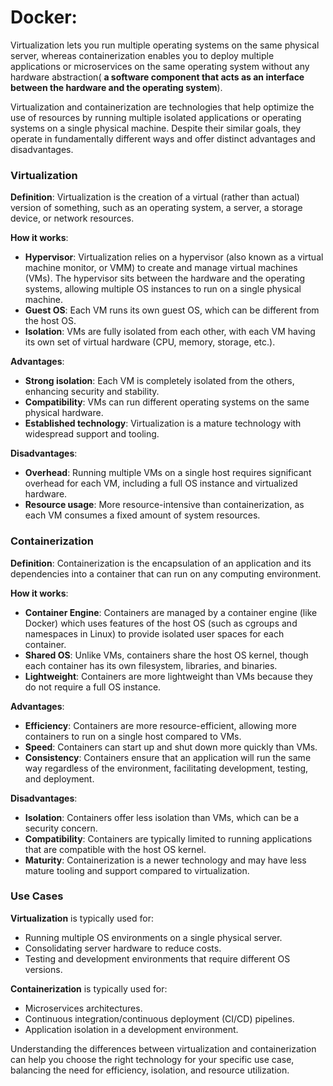 # Docker:
Virtualization lets you run multiple operating systems on the same physical server, whereas containerization enables you to deploy multiple applications or microservices on the same operating system without any hardware abstraction( **a software component that acts as an interface between the hardware and the operating system**).

Virtualization and containerization are technologies that help optimize the use of resources by running multiple isolated applications or operating systems on a single physical machine. Despite their similar goals, they operate in fundamentally different ways and offer distinct advantages and disadvantages.

### Virtualization

**Definition**: Virtualization is the creation of a virtual (rather than actual) version of something, such as an operating system, a server, a storage device, or network resources.

**How it works**:

- **Hypervisor**: Virtualization relies on a hypervisor (also known as a virtual machine monitor, or VMM) to create and manage virtual machines (VMs). The hypervisor sits between the hardware and the operating systems, allowing multiple OS instances to run on a single physical machine.
- **Guest OS**: Each VM runs its own guest OS, which can be different from the host OS.
- **Isolation**: VMs are fully isolated from each other, with each VM having its own set of virtual hardware (CPU, memory, storage, etc.).

**Advantages**:

- **Strong isolation**: Each VM is completely isolated from the others, enhancing security and stability.
- **Compatibility**: VMs can run different operating systems on the same physical hardware.
- **Established technology**: Virtualization is a mature technology with widespread support and tooling.

**Disadvantages**:

- **Overhead**: Running multiple VMs on a single host requires significant overhead for each VM, including a full OS instance and virtualized hardware.
- **Resource usage**: More resource-intensive than containerization, as each VM consumes a fixed amount of system resources.

### Containerization

**Definition**: Containerization is the encapsulation of an application and its dependencies into a container that can run on any computing environment.

**How it works**:

- **Container Engine**: Containers are managed by a container engine (like Docker) which uses features of the host OS (such as cgroups and namespaces in Linux) to provide isolated user spaces for each container.
- **Shared OS**: Unlike VMs, containers share the host OS kernel, though each container has its own filesystem, libraries, and binaries.
- **Lightweight**: Containers are more lightweight than VMs because they do not require a full OS instance.

**Advantages**:

- **Efficiency**: Containers are more resource-efficient, allowing more containers to run on a single host compared to VMs.
- **Speed**: Containers can start up and shut down more quickly than VMs.
- **Consistency**: Containers ensure that an application will run the same way regardless of the environment, facilitating development, testing, and deployment.

**Disadvantages**:

- **Isolation**: Containers offer less isolation than VMs, which can be a security concern.
- **Compatibility**: Containers are typically limited to running applications that are compatible with the host OS kernel.
- **Maturity**: Containerization is a newer technology and may have less mature tooling and support compared to virtualization.

### Use Cases

**Virtualization** is typically used for:

- Running multiple OS environments on a single physical server.
- Consolidating server hardware to reduce costs.
- Testing and development environments that require different OS versions.

**Containerization** is typically used for:

- Microservices architectures.
- Continuous integration/continuous deployment (CI/CD) pipelines.
- Application isolation in a development environment.

Understanding the differences between virtualization and containerization can help you choose the right technology for your specific use case, balancing the need for efficiency, isolation, and resource utilization.